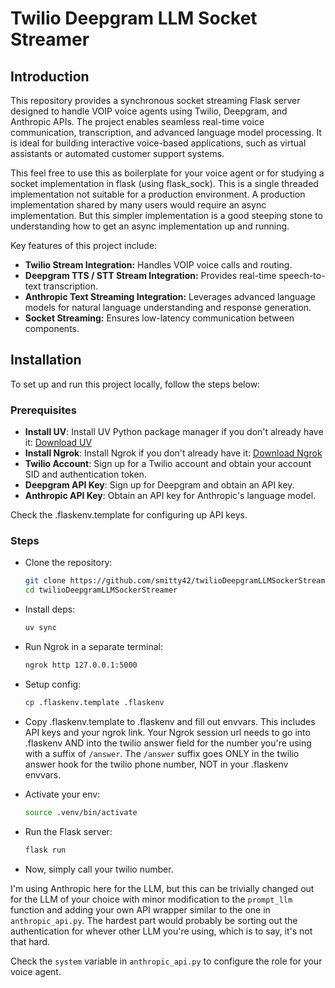 # Twilio Deepgram LLM Socket Streamer

## Introduction

This repository provides a synchronous socket streaming Flask server designed to handle VOIP voice agents using Twilio, Deepgram, and Anthropic APIs. The project enables seamless real-time voice communication, transcription, and advanced language model processing. It is ideal for building interactive voice-based applications, such as virtual assistants or automated customer support systems.

This feel free to use this as boilerplate for your voice agent or for studying a socket implementation in flask (using flask_sock). This is a single threaded implementation not suitable for a production environment. A production implementation shared by many users would require an async implementation. But this simpler implementation is a good steeping stone to understanding how to get an async implementation up and running.  

Key features of this project include:
- **Twilio Stream Integration:** Handles VOIP voice calls and routing.
- **Deepgram TTS / STT Stream Integration:** Provides real-time speech-to-text transcription.
- **Anthropic Text Streaming Integration:** Leverages advanced language models for natural language understanding and response generation.
- **Socket Streaming:** Ensures low-latency communication between components.

## Installation

To set up and run this project locally, follow the steps below:

### Prerequisites
- **Install UV**: Install UV Python package manager if you don't already have it: [Download UV](https://docs.astral.sh/uv/getting-started/installation/)
- **Install Ngrok**: Install Ngrok if you don't already have it: [Download Ngrok](https://ngrok.com/downloads)
- **Twilio Account**: Sign up for a Twilio account and obtain your account SID and authentication token.
- **Deepgram API Key**: Sign up for Deepgram and obtain an API key.
- **Anthropic API Key**: Obtain an API key for Anthropic's language model.

Check the .flaskenv.template for configuring up API keys.

### Steps
- Clone the repository:
   ```bash
   git clone https://github.com/smitty42/twilioDeepgramLLMSockerStreamer.git
   cd twilioDeepgramLLMSockerStreamer
   ```

- Install deps:
   ```bash
   uv sync
   ```

- Run Ngrok in a separate terminal:
    ```bash
    ngrok http 127.0.0.1:5000
    ```
    
- Setup config:
  ```bash
  cp .flaskenv.template .flaskenv
  ```

- Copy .flaskenv.template to .flaskenv and fill out envvars. This includes API keys and your ngrok link. Your Ngrok session url needs to go into .flaskenv AND into the twilio answer field for the number you're using with a suffix of `/answer`. The `/answer` suffix goes ONLY in the twilio answer hook for the twilio phone number, NOT in your .flaskenv envvars.

- Activate your env:
   ```bash
   source .venv/bin/activate

* Run the Flask server:
   ```bash
   flask run
   ```

- Now, simply call your twilio number. 


I'm using Anthropic here for the LLM, but this can be trivially changed out for the LLM of your choice with minor modification to the `prompt_llm` function and adding your own API wrapper similar to the one in `anthropic_api.py`. The hardest part would probably be sorting out the authentication for whever other LLM you're using, which is to say, it's not that hard.

Check the `system` variable in `anthropic_api.py` to configure the role for your voice agent.
